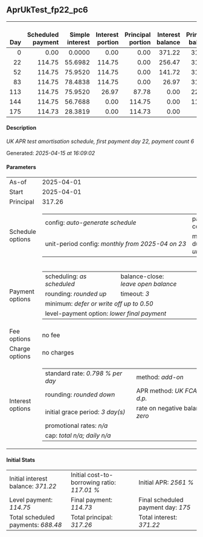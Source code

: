 <h2>AprUkTest_fp22_pc6</h2><table><thead style="vertical-align: bottom;"><th style="text-align: right;">Day</th><th style="text-align: right;">Scheduled payment</th><th style="text-align: right;">Simple interest</th><th style="text-align: right;">Interest portion</th><th style="text-align: right;">Principal portion</th><th style="text-align: right;">Interest balance</th><th style="text-align: right;">Principal balance</th><th style="text-align: right;">Total simple interest</th><th style="text-align: right;">Total interest</th><th style="text-align: right;">Total principal</th></thead><tr style="text-align: right;"><td class="ci00">0</td><td class="ci01" style="white-space: nowrap;">0.00</td><td class="ci02">0.0000</td><td class="ci03">0.00</td><td class="ci04">0.00</td><td class="ci05">371.22</td><td class="ci06">317.26</td><td class="ci07">0.0000</td><td class="ci08">0.00</td><td class="ci09">0.00</td></tr><tr style="text-align: right;"><td class="ci00">22</td><td class="ci01" style="white-space: nowrap;">114.75</td><td class="ci02">55.6982</td><td class="ci03">114.75</td><td class="ci04">0.00</td><td class="ci05">256.47</td><td class="ci06">317.26</td><td class="ci07">55.6982</td><td class="ci08">114.75</td><td class="ci09">0.00</td></tr><tr style="text-align: right;"><td class="ci00">52</td><td class="ci01" style="white-space: nowrap;">114.75</td><td class="ci02">75.9520</td><td class="ci03">114.75</td><td class="ci04">0.00</td><td class="ci05">141.72</td><td class="ci06">317.26</td><td class="ci07">131.6502</td><td class="ci08">229.50</td><td class="ci09">0.00</td></tr><tr style="text-align: right;"><td class="ci00">83</td><td class="ci01" style="white-space: nowrap;">114.75</td><td class="ci02">78.4838</td><td class="ci03">114.75</td><td class="ci04">0.00</td><td class="ci05">26.97</td><td class="ci06">317.26</td><td class="ci07">210.1340</td><td class="ci08">344.25</td><td class="ci09">0.00</td></tr><tr style="text-align: right;"><td class="ci00">113</td><td class="ci01" style="white-space: nowrap;">114.75</td><td class="ci02">75.9520</td><td class="ci03">26.97</td><td class="ci04">87.78</td><td class="ci05">0.00</td><td class="ci06">229.48</td><td class="ci07">286.0860</td><td class="ci08">371.22</td><td class="ci09">87.78</td></tr><tr style="text-align: right;"><td class="ci00">144</td><td class="ci01" style="white-space: nowrap;">114.75</td><td class="ci02">56.7688</td><td class="ci03">0.00</td><td class="ci04">114.75</td><td class="ci05">0.00</td><td class="ci06">114.73</td><td class="ci07">342.8548</td><td class="ci08">371.22</td><td class="ci09">202.53</td></tr><tr style="text-align: right;"><td class="ci00">175</td><td class="ci01" style="white-space: nowrap;">114.73</td><td class="ci02">28.3819</td><td class="ci03">0.00</td><td class="ci04">114.73</td><td class="ci05">0.00</td><td class="ci06">0.00</td><td class="ci07">371.2367</td><td class="ci08">371.22</td><td class="ci09">317.26</td></tr></table><p><h4>Description</h4><i>UK APR test amortisation schedule, first payment day 22, payment count 6</i></p><p>Generated: <i>2025-04-15 at 16:09:02</i></p><h4>Parameters</h4><table><tr><td>As-of</td><td>2025-04-01</td></tr><tr><td>Start</td><td>2025-04-01</td></tr><tr><td>Principal</td><td>317.26</td></tr><tr><td>Schedule options</td><td><table><tr><td>config: <i>auto-generate schedule</i></td><td>payment count: <i>6</i></td></tr><tr><td style="white-space: nowrap;">unit-period config: <i>monthly from 2025-04 on 23</i></td><td>max duration: <i>unlimited</i></td></tr></table></td></tr><tr><td>Payment options</td><td><table><tr><td>scheduling: <i>as scheduled</i></td><td>balance-close: <i>leave&nbsp;open&nbsp;balance</i></td></tr><tr><td>rounding: <i>rounded up</i></td><td>timeout: <i>3</i></td></tr><tr><td colspan='2'>minimum: <i>defer&nbsp;or&nbsp;write&nbsp;off&nbsp;up&nbsp;to&nbsp;0.50</i></td></tr><tr><td colspan='2'>level-payment option: <i>lower&nbsp;final&nbsp;payment</i></td></tr></table></td></tr><tr><td>Fee options</td><td>no fee</td></tr><tr><td>Charge options</td><td>no charges</td></tr><tr><td>Interest options</td><td><table><tr><td>standard rate: <i>0.798 % per day</i></td><td>method: <i>add-on</i></td></tr><tr><td>rounding: <i>rounded down</i></td><td>APR method: <i>UK FCA to 1 d.p.</i></td></tr><tr><td>initial grace period: <i>3 day(s)</i></td><td>rate on negative balance: <i>zero</i></td></tr><tr><td colspan="2">promotional rates: <i><i>n/a</i></i></td></tr><tr><td colspan="2">cap: <i>total <i>n/a</i>; daily <i>n/a</i></td></tr></table></td></tr></table><h4>Initial Stats</h4><table><tr><td>Initial interest balance: <i>371.22</i></td><td>Initial cost-to-borrowing ratio: <i>117.01 %</i></td><td>Initial APR: <i>2561 %</i></td></tr><tr><td>Level payment: <i>114.75</i></td><td>Final payment: <i>114.73</i></td><td>Final scheduled payment day: <i>175</i></td></tr><tr><td>Total scheduled payments: <i>688.48</i></td><td>Total principal: <i>317.26</i></td><td>Total interest: <i>371.22</i></td></tr></table>